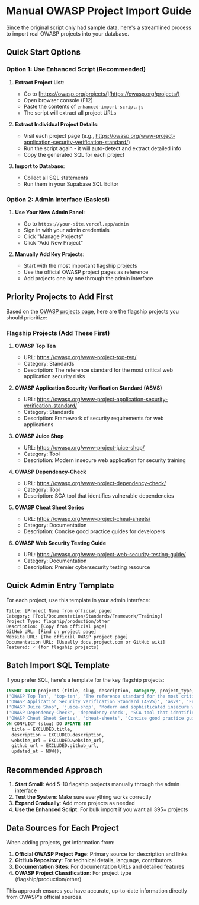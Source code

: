 # Manual OWASP Project Import Guide

Since the original script only had sample data, here's a streamlined process to import real OWASP projects into your database.

## Quick Start Options

### Option 1: Use Enhanced Script (Recommended)

1. **Extract Project List**:
   - Go to [https://owasp.org/projects/](https://owasp.org/projects/)
   - Open browser console (F12)
   - Paste the contents of `enhanced-import-script.js`
   - The script will extract all project URLs

2. **Extract Individual Project Details**:
   - Visit each project page (e.g., https://owasp.org/www-project-application-security-verification-standard/)
   - Run the script again - it will auto-detect and extract detailed info
   - Copy the generated SQL for each project

3. **Import to Database**:
   - Collect all SQL statements
   - Run them in your Supabase SQL Editor

### Option 2: Admin Interface (Easiest)

1. **Use Your New Admin Panel**:
   - Go to `https://your-site.vercel.app/admin`
   - Sign in with your admin credentials
   - Click "Manage Projects"
   - Click "Add New Project"

2. **Manually Add Key Projects**:
   - Start with the most important flagship projects
   - Use the official OWASP project pages as reference
   - Add projects one by one through the admin interface

## Priority Projects to Add First

Based on the [OWASP projects page](https://owasp.org/projects/), here are the flagship projects you should prioritize:

### Flagship Projects (Add These First)

1. **OWASP Top Ten**
   - URL: https://owasp.org/www-project-top-ten/
   - Category: Standards
   - Description: The reference standard for the most critical web application security risks

2. **OWASP Application Security Verification Standard (ASVS)**
   - URL: https://owasp.org/www-project-application-security-verification-standard/
   - Category: Standards
   - Description: Framework of security requirements for web applications

3. **OWASP Juice Shop**
   - URL: https://owasp.org/www-project-juice-shop/
   - Category: Tool
   - Description: Modern insecure web application for security training

4. **OWASP Dependency-Check**
   - URL: https://owasp.org/www-project-dependency-check/
   - Category: Tool
   - Description: SCA tool that identifies vulnerable dependencies

5. **OWASP Cheat Sheet Series**
   - URL: https://owasp.org/www-project-cheat-sheets/
   - Category: Documentation
   - Description: Concise good practice guides for developers

6. **OWASP Web Security Testing Guide**
   - URL: https://owasp.org/www-project-web-security-testing-guide/
   - Category: Documentation
   - Description: Premier cybersecurity testing resource

## Quick Admin Entry Template

For each project, use this template in your admin interface:

```
Title: [Project Name from official page]
Category: [Tool/Documentation/Standards/Framework/Training]
Project Type: flagship/production/other
Description: [Copy from official page]
GitHub URL: [Find on project page]
Website URL: [The official OWASP project page]
Documentation URL: [Usually docs.project.com or GitHub wiki]
Featured: ✓ (for flagship projects)
```

## Batch Import SQL Template

If you prefer SQL, here's a template for the key flagship projects:

```sql
INSERT INTO projects (title, slug, description, category, project_type, website_url, github_url, is_featured, status) VALUES
('OWASP Top Ten', 'top-ten', 'The reference standard for the most critical web application security risks.', 'Standards', 'flagship', 'https://owasp.org/www-project-top-ten/', 'https://github.com/OWASP/Top10', true, 'active'),
('OWASP Application Security Verification Standard (ASVS)', 'asvs', 'Framework of security requirements for web applications and services.', 'Standards', 'flagship', 'https://owasp.org/www-project-application-security-verification-standard/', 'https://github.com/OWASP/ASVS', true, 'active'),
('OWASP Juice Shop', 'juice-shop', 'Modern and sophisticated insecure web application for security training.', 'Tool', 'flagship', 'https://owasp.org/www-project-juice-shop/', 'https://github.com/bkimminich/juice-shop', true, 'active'),
('OWASP Dependency-Check', 'dependency-check', 'SCA tool that identifies project dependencies with known vulnerabilities.', 'Tool', 'flagship', 'https://owasp.org/www-project-dependency-check/', 'https://github.com/jeremylong/DependencyCheck', true, 'active'),
('OWASP Cheat Sheet Series', 'cheat-sheets', 'Concise good practice guides for application developers and defenders.', 'Documentation', 'flagship', 'https://owasp.org/www-project-cheat-sheets/', 'https://github.com/OWASP/CheatSheetSeries', true, 'active')
ON CONFLICT (slug) DO UPDATE SET
  title = EXCLUDED.title,
  description = EXCLUDED.description,
  website_url = EXCLUDED.website_url,
  github_url = EXCLUDED.github_url,
  updated_at = NOW();
```

## Recommended Approach

1. **Start Small**: Add 5-10 flagship projects manually through the admin interface
2. **Test the System**: Make sure everything works correctly
3. **Expand Gradually**: Add more projects as needed
4. **Use the Enhanced Script**: For bulk import if you want all 395+ projects

## Data Sources for Each Project

When adding projects, get information from:

1. **Official OWASP Project Page**: Primary source for description and links
2. **GitHub Repository**: For technical details, language, contributors
3. **Documentation Sites**: For documentation URLs and detailed features
4. **OWASP Project Classification**: For project type (flagship/production/other)

This approach ensures you have accurate, up-to-date information directly from OWASP's official sources.